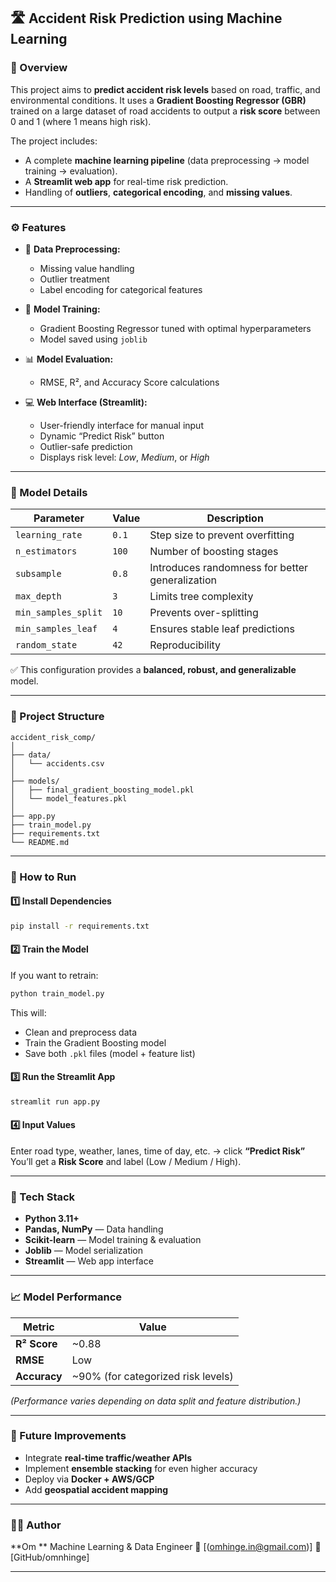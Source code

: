 
## 🛣️ Accident Risk Prediction using Machine Learning

### 📘 Overview

This project aims to **predict accident risk levels** based on road, traffic, and environmental conditions.
It uses a **Gradient Boosting Regressor (GBR)** trained on a large dataset of road accidents to output a **risk score** between 0 and 1 (where 1 means high risk).

The project includes:

* A complete **machine learning pipeline** (data preprocessing → model training → evaluation).
* A **Streamlit web app** for real-time risk prediction.
* Handling of **outliers**, **categorical encoding**, and **missing values**.

---

### ⚙️ Features

* 🧹 **Data Preprocessing:**

  * Missing value handling
  * Outlier treatment
  * Label encoding for categorical features
* 🤖 **Model Training:**

  * Gradient Boosting Regressor tuned with optimal hyperparameters
  * Model saved using `joblib`
* 📊 **Model Evaluation:**

  * RMSE, R², and Accuracy Score calculations
* 💻 **Web Interface (Streamlit):**

  * User-friendly interface for manual input
  * Dynamic “Predict Risk” button
  * Outlier-safe prediction
  * Displays risk level: *Low*, *Medium*, or *High*

---

### 🧠 Model Details

| Parameter           | Value | Description                                     |
| ------------------- | ----- | ----------------------------------------------- |
| `learning_rate`     | `0.1` | Step size to prevent overfitting                |
| `n_estimators`      | `100` | Number of boosting stages                       |
| `subsample`         | `0.8` | Introduces randomness for better generalization |
| `max_depth`         | `3`   | Limits tree complexity                          |
| `min_samples_split` | `10`  | Prevents over-splitting                         |
| `min_samples_leaf`  | `4`   | Ensures stable leaf predictions                 |
| `random_state`      | `42`  | Reproducibility                                 |

✅ This configuration provides a **balanced, robust, and generalizable** model.

---

### 📁 Project Structure

```
accident_risk_comp/
│
├── data/
│   └── accidents.csv
│
├── models/
│   ├── final_gradient_boosting_model.pkl
│   └── model_features.pkl
│
├── app.py
├── train_model.py
├── requirements.txt
└── README.md
```

---

### 🚀 How to Run

#### **1️⃣ Install Dependencies**

```bash
pip install -r requirements.txt
```

#### **2️⃣ Train the Model**

If you want to retrain:

```bash
python train_model.py
```

This will:

* Clean and preprocess data
* Train the Gradient Boosting model
* Save both `.pkl` files (model + feature list)

#### **3️⃣ Run the Streamlit App**

```bash
streamlit run app.py
```

#### **4️⃣ Input Values**

Enter road type, weather, lanes, time of day, etc. → click **“Predict Risk”**
You’ll get a **Risk Score** and label (Low / Medium / High).

---

### 🧩 Tech Stack

* **Python 3.11+**
* **Pandas, NumPy** — Data handling
* **Scikit-learn** — Model training & evaluation
* **Joblib** — Model serialization
* **Streamlit** — Web app interface

---

### 📈 Model Performance

| Metric       | Value                              |
| ------------ | ---------------------------------- |
| **R² Score** | ~0.88                              |
| **RMSE**     | Low                                |
| **Accuracy** | ~90% (for categorized risk levels) |

*(Performance varies depending on data split and feature distribution.)*

---

### 🧰 Future Improvements

* Integrate **real-time traffic/weather APIs**
* Implement **ensemble stacking** for even higher accuracy
* Deploy via **Docker + AWS/GCP**
* Add **geospatial accident mapping**

---

### 👨‍💻 Author

**Om **
Machine Learning & Data Engineer
📧 [(omhinge.in@gmail.com)]
💼 [GitHub/omnhinge]

---

